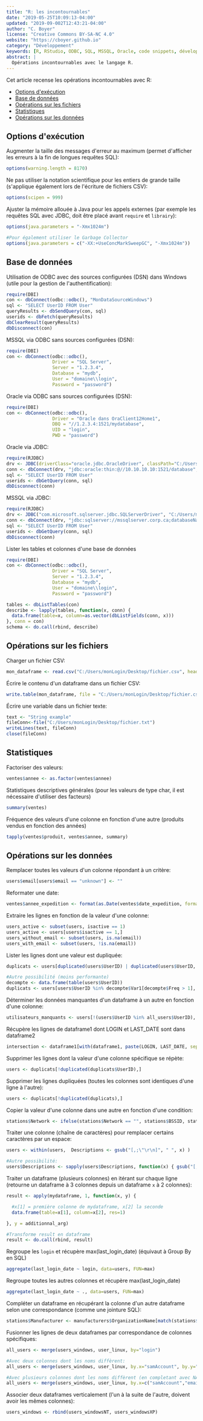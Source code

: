 ```yaml
---
title: "R: les incontournables"
date: "2019-05-25T10:09:13-04:00"
updated: "2019-09-002T12:43:21-04:00"
author: "C. Boyer"
license: "Creative Commons BY-SA-NC 4.0"
website: "https://cboyer.github.io"
category: "Développement"
keywords: [R, RStudio, ODBC, SQL, MSSQL, Oracle, code snippets, développement]
abstract: |
  Opérations incontournables avec le langage R.
---
```



Cet article recense les opérations incontournables avec R:

- [Options d'exécution](#optionsexec)
- [Base de données](#db)
- [Opérations sur les fichiers](#files)
- [Statistiques](#stats)
- [Opérations sur les données](#data)


## <a name="optionsexec"></a>Options d'exécution

Augmenter la taille des messages d'erreur au maximum (permet d'afficher les erreurs à la fin de longues requêtes SQL):
```R
options(warning.length = 8170)
```

Ne pas utiliser la notation scientifique pour les entiers de grande taille (s'applique également lors de l'écriture de fichiers CSV):
```R
options(scipen = 999)
```

Ajuster la mémoire allouée à Java pour les appels externes (par exemple les requêtes SQL avec JDBC, doit être placé avant `require` et `librairy`):
```R
options(java.parameters = "-Xmx1024m")

#Pour également utiliser le Garbage Collector
options(java.parameters = c("-XX:+UseConcMarkSweepGC", "-Xmx1024m"))
```


## <a name="db"></a>Base de données

Utilisation de ODBC avec des sources configurées (DSN) dans Windows (utile pour la gestion de l'authentification):
```R
require(DBI)
con <- dbConnect(odbc::odbc(), "MonDataSourceWindows")
sql <- "SELECT UserID FROM User"
queryResults <- dbSendQuery(con, sql)
userids <- dbFetch(queryResults)
dbClearResult(queryResults)
dbDisconnect(con)
```

MSSQL via ODBC sans sources configurées (DSN):
```R
require(DBI)
con <- dbConnect(odbc::odbc(),
                 Driver = "SQL Server",
                 Server = "1.2.3.4",
                 Database = "mydb",
                 User = "domaine\\login",
                 Password = "password")
```

Oracle via ODBC sans sources configurées (DSN):
```R
require(DBI)
con <- dbConnect(odbc::odbc(),
                 Driver = "Oracle dans OraClient12Home1",
                 DBQ = "//1.2.3.4:1521/mydatabase",
                 UID = "login",
                 PWD = "password")
```

Oracle via JDBC:
```R
require(RJDBC)
drv <- JDBC(driverClass="oracle.jdbc.OracleDriver", classPath="C:/Users/monLogin/Documents/Developpement/JDBC/ojdbc8.jar")
conn <- dbConnect(drv, "jdbc:oracle:thin:@//10.10.10.10:1521/database", "login", "password")
sql <- "SELECT UserID FROM User"
userids <- dbGetQuery(conn, sql)
dbDisconnect(conn)
```

MSSQL via JDBC:
```R
require(RJDBC)
drv <- JDBC("com.microsoft.sqlserver.jdbc.SQLServerDriver", "C:/Users/monLogin/Documents/Developpement/JDBC/sqljdbc42.jar")
conn <- dbConnect(drv, "jdbc:sqlserver://mssqlserver.corp.ca;databaseName=MyDatabase", "login", "password")
sql <- "SELECT UserID FROM User"
userids <- dbGetQuery(conn, sql)
dbDisconnect(conn)
```

Lister les tables et colonnes d'une base de données
```R
require(DBI)
con <- dbConnect(odbc::odbc(),
                 Driver = "SQL Server",
                 Server = "1.2.3.4",
                 Database = "mydb",
                 User = "domaine\\login",
                 Password = "password")

tables <- dbListTables(con)
describe <- lapply(tables, function(x, conn) {
  data.frame(table=x, column=as.vector(dbListFields(conn, x)))
}, conn = con)
schema <- do.call(rbind, describe)
```

## <a name="files"></a>Opérations sur les fichiers

Charger un fichier CSV:
```R
mon_dataframe <- read.csv("C:/Users/monLogin/Desktop/fichier.csv", header = TRUE, sep = ";", encoding = "UTF-8", stringsAsFactors = FALSE)
```

Écrire le contenu d'un dataframe dans un fichier CSV:
```R
write.table(mon_dataframe, file = "C:/Users/monLogin/Desktop/fichier.csv", row.names = FALSE, quote = FALSE, sep = ',')
```

Écrire une variable dans un fichier texte:
```R
text <- "String example"
fileConn<-file("C:/Users/monLogin/Desktop/fichier.txt")
writeLines(text, fileConn)
close(fileConn)
```


## <a name="stats"></a>Statistiques

Factoriser des valeurs:
```R
ventes$annee <- as.factor(ventes$annee)
```

Statistiques descriptives générales (pour les valeurs de type char, il est nécessaire d'utiliser des facteurs)
```R
summary(ventes)
```

Fréquence des valeurs d'une colonne en fonction d'une autre (produits vendus en fonction des années)
```R
tapply(ventes$produit, ventes$annee, summary)
```

## <a name="data"></a>Opérations sur les données

Remplacer toutes les valeurs d'un colonne répondant à un critère:
```R
users$email[users$email == "unknown"] <- ""
```

Reformater une date:
```R
ventes$annee_expedition <- format(as.Date(ventes$date_expedition, format="%Y-%m-%d"),"%Y")
```

Extraire les lignes en fonction de la valeur d'une colonne:
```R
users_active <- subset(users, isactive == 1)
users_active <- users[users$isactive == 1,]
users_without_email <- subset(users, is.na(email))
users_with_email <- subset(users, !is.na(email))
```

Lister les lignes dont une valeur est dupliquée:
```R
duplicats <- users[duplicated(users$UserID) | duplicated(users$UserID, fromLast=TRUE),]

#Autre possibilité (moins performante)
decompte <- data.frame(table(users$UserID))
duplicats <- users[users$UserID %in% decompte$Var1[decompte$Freq > 1], ]
```

Déterminer les données manquantes d'un dataframe à un autre en fonction d'une colonne:
```R
utilisateurs_manquants <- users[!(users$UserID %in% all_users$UserID), ]
```

Récupère les lignes de dataframe1 dont LOGIN et LAST_DATE sont dans dataframe2
```R
intersection <- dataframe1[with(dataframe1, paste(LOGIN, LAST_DATE, sep=".")) %in% with(dataframe2, paste(LOGIN, LAST_DATE, sep=".")), ]
```

Supprimer les lignes dont la valeur d'une colonne spécifique se répète:
```R
users <- duplicats[!duplicated(duplicats$UserID),]
```

Supprimer les lignes dupliquées (toutes les colonnes sont identiques d'une ligne à l'autre):
```R
users <- duplicats[!duplicated(duplicats),]
```

Copier la valeur d'une colonne dans une autre en fonction d'une condition:
```R
stations$Network <- ifelse(stations$Network == "", stations$BSSID, stations$Network)
```

Traiter une colonne (chaîne de caractères) pour remplacer certains caractères par un espace:
```R
users <- within(users,  Descriptions <- gsub("[,;\"\r\n]", " ", x) )

#Autre possibilité:
users$Descriptions <- sapply(users$Descriptions, function(x) { gsub("[,;\"\r\n]", " ", x) })
```

Traiter un dataframe (plusieurs colonnes) en itérant sur chaque ligne (retourne un dataframe à 3 colonnes depuis un dataframe `x` à 2 colonnes):
```R
result <- apply(mydataframe, 1, function(x, y) {

  #x[1] = première colonne de mydataframe, x[2] la seconde
  data.frame(table=x[1], column=x[2], res=1)

}, y = additionnal_arg)

#Transforme result en dataframe
result <- do.call(rbind, result)
```

Regroupe les `login` et récupère max(last_login_date) (équivaut à Group By en SQL)
```R
aggregate(last_login_date ~ login, data=users, FUN=max)
```

Regroupe toutes les autres colonnes et récupère max(last_login_date)
```R
aggregate(last_login_date ~ ., data=users, FUN=max)
```

Compléter un dataframe en récupérant la colonne d'un autre dataframe selon une correspondance (comme une jointure SQL):
```R
stations$Manufacturer <- manufacturers$OrganizationName[match(stations$ManufacturerID, manufacturers$ManufacturerID)]
```

Fusionner les lignes de deux dataframes par correspondance de colonnes spécifiques:
```R
all_users <- merge(users_windows, user_linux, by="login")

#Avec deux colonnes dont les noms diffèrent:
all_users <- merge(users_windows, user_linux, by.x="samAccount", by.y="login")

#Avec plusieurs colonnes dont les noms diffèrent (en completant avec NA si pas de correspondances comme un left join en SQL):
all_users <- merge(users_windows, user_linux, by.x=c("samAccount","email"), by.y=c("login","mail"), all.x = TRUE)
```

Associer deux dataframes verticalement (l'un à la suite de l'autre, doivent avoir les mêmes colonnes):
```R
users_windows <- rbind(users_windowsNT, users_windowsXP)
```
